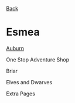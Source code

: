 [Back](Stories.md)

# Esmea

[Auburn](Auburn.md)

One Stop Adventure Shop

Briar

Elves and Dwarves

Extra Pages
